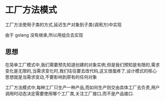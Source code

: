 # 工厂方法模式

工厂方法使用子类的方式,延迟生产对象到子类(调用方)中实现

由于 golang 没有继承,所以用组合去实现

## 思想

在简单工厂模式中,我们需要预先知道创建的对象实例,但是我们预知是有限的,需求变化是无限的,当需求变化时,我们往往要去改代码,这又很蛋疼了,设计模式的核心思想就是当需求变动,不要影响到原有的任何对象

工厂方法模式中,每种工厂只生产一种产品,而如何生产则交由具体工厂去负责,用户调用时动态决定需要使用哪个工厂类,关注工厂接口,而不是产品接口.

